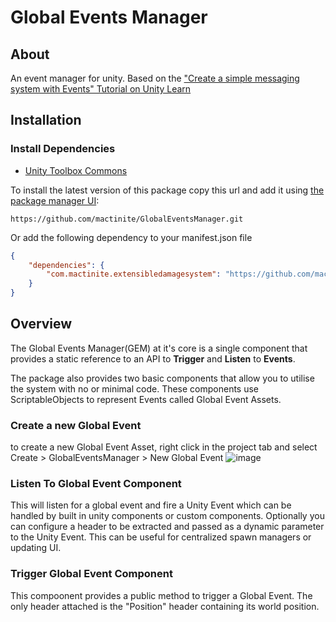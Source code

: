 # Global Events Manager
## About
An event manager for unity. Based on the ["Create a simple messaging system with Events" Tutorial on Unity Learn](https://learn.unity.com/tutorial/create-a-simple-messaging-system-with-events) 
## Installation

### Install Dependencies
* [Unity Toolbox Commons](https://github.com/mactinite/UnityToolboxCommons)

To install the latest version of this package copy this url and add it using [the package manager UI](https://docs.unity3d.com/Packages/com.unity.package-manager-ui@2.1/manual/index.html):

`https://github.com/mactinite/GlobalEventsManager.git`

Or add the following dependency to your manifest.json file
```json
{
    "dependencies": {
        "com.mactinite.extensibledamagesystem": "https://github.com/mactinite/GlobalEventsManager.git"
    }
}
```

## Overview

The Global Events Manager(GEM) at it's core is a single component that provides a static reference to an API to **Trigger** and **Listen** to **Events**. 

The package also provides two basic components that allow you to utilise the system with no or minimal code. These components use ScriptableObjects to represent Events called Global Event Assets. 

### Create a new Global Event
to create a new Global Event Asset, right click in the project tab and select Create > GlobalEventsManager > New Global Event
![image](https://user-images.githubusercontent.com/4845476/114330825-6bbbc700-9af7-11eb-9d3f-fe2e69eb80e3.png)

### Listen To Global Event Component
This will listen for a global event and fire a Unity Event which can be handled by built in unity components or custom components.
Optionally you can configure a header to be extracted and passed as a dynamic parameter to the Unity Event. This can be useful for centralized spawn managers or updating UI.

### Trigger Global Event Component
This compoonent provides a public method to trigger a Global Event. The only header attached is the "Position" header containing its world position.
